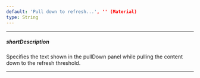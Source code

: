 ```yaml
---
default: 'Pull down to refresh...', '' (Material)
type: String
---
```

---
##### shortDescription
Specifies the text shown in the pullDown panel while pulling the content down to the refresh threshold.

---
